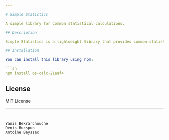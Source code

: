 ```yaml
---

# Simple Statistics

A simple library for common statistical calculations.

## Description

Simple Statistics is a lightweight library that provides common statistical functions such as mean, median, mode, variance, and standard deviation. It's designed to be easy to use and integrate into your JavaScript projects.

## Installation

You can install this library using npm:

```sh
npm install os-calc-21eaf4
```

## License

MIT License

---
```


Yanis Bekrarchouche
Denis Bucspun
Antoine Bayssac
